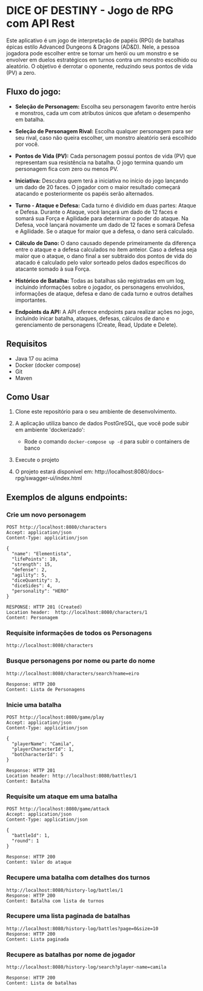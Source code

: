 # DICE OF DESTINY - Jogo de RPG com API Rest

Este aplicativo é um jogo de interpretação de papéis (RPG) de batalhas épicas estilo Advanced Dungeons & Dragons (AD&D). Nele, a pessoa jogadora pode escolher entre se tornar um herói ou um monstro e se envolver em duelos estratégicos em turnos contra um monstro escolhido ou aleatório. O objetivo é derrotar o oponente, reduzindo seus pontos de vida (PV) a zero.

## Fluxo do jogo:

- **Seleção de Personagem:** Escolha seu personagem favorito entre heróis e monstros, cada um com atributos únicos que afetam o desempenho em batalha.

- **Seleção de Personagem Rival:** Escolha qualquer personagem para ser seu rival, caso não queira escolher, um monstro aleatório será escolhido por você.

- **Pontos de Vida (PV):** Cada personagem possui pontos de vida (PV) que representam sua resistência na batalha. O jogo termina quando um personagem fica com zero ou menos PV.

- **Iniciativa:** Descubra quem terá a iniciativa no início do jogo lançando um dado de 20 faces. O jogador com o maior resultado começará atacando e posteriormente os papéis serão alternados.

- **Turno - Ataque e Defesa:** Cada turno é dividido em duas partes: Ataque e Defesa. Durante o Ataque, você lançará um dado de 12 faces e somará sua Força e Agilidade para determinar o poder do ataque. Na Defesa, você lançará novamente um dado de 12 faces e somará Defesa e Agilidade. Se o ataque for maior que a defesa, o dano será calculado.

- **Cálculo de Dano:** O dano causado depende primeiramente da diferença entre o ataque e a defesa calculados no item anteior. Caso a defesa seja maior que o ataque, o dano final a ser subtraído dos pontos de vida do atacado é calculado pelo valor sorteado pelos dados específicos do atacante somado à sua Força.

- **Histórico de Batalha:** Todas as batalhas são registradas em um log, incluindo informações sobre o jogador, os personagens envolvidos, informações de ataque, defesa e dano de cada turno e outros detalhes importantes.

- **Endpoints da API:** A API oferece endpoints para realizar ações no jogo, incluindo inicar batalha, ataques, defesas, cálculos de dano e gerenciamento de personagens (Create, Read, Update e Delete).


## Requisitos
- Java 17 ou acima
- Docker (docker compose)
- Git
- Maven

## Como Usar

1. Clone este repositório para o seu ambiente de desenvolvimento.

2. A aplicação utiliza banco de dados PostGreSQL, que você pode subir em ambiente 'dockerizado':
   - Rode o comando `docker-compose up -d` para subir o containers de banco

3. Execute o projeto
4. O projeto estará disponivel em: http://localhost:8080/docs-rpg/swagger-ui/index.html

## Exemplos de alguns endpoints:

### Crie um novo personagem

```
POST http://localhost:8080/characters
Accept: application/json
Content-Type: application/json

{
  "name": "Elementista",
  "lifePoints": 10,
  "strength": 15,
  "defense": 2,
  "agility": 5,
  "diceQuantity": 3,
  "diceSides": 4,
  "personality": "HERO"
}

RESPONSE: HTTP 201 (Created)
Location header:  http://localhost:8080/characters/1
Content: Personagem
```

### Requisite informações de todos os Personagens

```
http://localhost:8080/characters
```

### Busque personagens por nome ou parte do nome

```
http://localhost:8080/characters/search?name=eiro

Response: HTTP 200
Content: Lista de Personagens
``` 

### Inicie uma batalha

```
POST http://localhost:8080/game/play
Accept: application/json
Content-Type: application/json

{
  "playerName": "Camila",
  "playerCharacterId": 1,
  "botCharacterId": 5
}

Response: HTTP 201
Location header: http://localhost:8080/battles/1
Content: Batalha
``` 

### Requisite um ataque em uma batalha

```
POST http://localhost:8080/game/attack
Accept: application/json
Content-Type: application/json

{
  "battleId": 1,
  "round": 1
}

Response: HTTP 200
Content: Valor do ataque
``` 

### Recupere uma batalha com detalhes dos turnos

```
http://localhost:8080/history-log/battles/1
Response: HTTP 200
Content: Batalha com lista de turnos
``` 



### Recupere uma lista paginada de batalhas

```
http://localhost:8080/history-log/battles?page=0&size=10
Response: HTTP 200
Content: Lista paginada
``` 

### Recupere as batalhas por nome de jogador

```
http://localhost:8080/history-log/search?player-name=camila

Response: HTTP 200
Content: Lista de batalhas 
``` 


